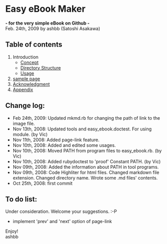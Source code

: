 Easy eBook Maker
===================
**- for the very simple eBook on Github -** <br>
Feb. 24th, 2009 by ashbb (Satoshi Asakawa)

Table of contents
-----------------
1. Introduction
	- [Concept](http://github.com/ashbb/easy_ebook_maker/tree/master/md/00101_Concept.md)
	- [Directory Structure](http://github.com/ashbb/easy_ebook_maker/tree/master/md/00102_Directory_Structure.md)
	- [Usage](http://github.com/ashbb/easy_ebook_maker/tree/master/md/00103_Usage.md)
2. [sample page](http://github.com/ashbb/easy_ebook_maker/tree/master/md/00200_sample_page.md)
3. [Acknowledgment](http://github.com/ashbb/easy_ebook_maker/tree/master/md/00300_Acknowledgment.md)
4. [Appendix](http://github.com/ashbb/easy_ebook_maker/tree/master/md/00400_Appendix.md)

Change log:
-----------
- Feb 24th, 2009: Updated mkmd.rb for changing the path of link to the image file.
- Nov 13th, 2008: Updated tools and easy_ebook.doctest. For using module. (by Vic)
- Nov 11th, 2008: Added page-link feature.
- Nov 10th, 2008: Added and edited some usages.
- Nov 10th, 2008: Moved PATH from program files to easy_ebook.rb. (by Vic)
- Nov 10th, 2008: Added rubydoctest to 'proof' Constant PATH. (by Vic)
- Nov 09th, 2008: Added the information about PATH in tool programs.
- Nov 09th, 2008: Code Highliter for html files. Changed markdown file extension. Changed directory name. Wrote some .md files' contents.
- Oct 25th, 2008: first commit

To do list:
-----------
Under consideration. Welcome your suggestions. :-P
- implement 'prev' and 'next' option of page-link

Enjoy!<br>
ashbb

